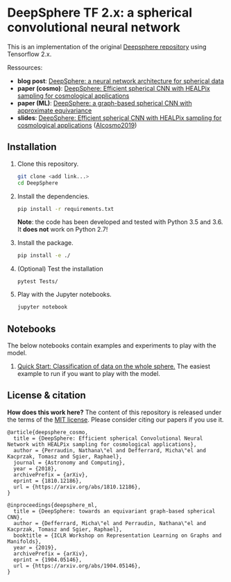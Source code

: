 # DeepSphere TF 2.x: a spherical convolutional neural network

This is an implementation of the original [Deepsphere repository](https://github.com/deepsphere/DeepSphere) using Tensorflow 2.x.

Ressources:
* **blog post**: [DeepSphere: a neural network architecture for spherical data][blog]
* **paper (cosmo)**: [DeepSphere: Efficient spherical CNN with HEALPix sampling for cosmological applications][paper_cosmo]
* **paper (ML)**: [DeepSphere: a graph-based spherical CNN with approximate equivariance][paper_ml]
* **slides**: [DeepSphere: Efficient spherical CNN with HEALPix sampling for cosmological applications][slides] ([AIcosmo2019])

[blog]: https://datascience.ch/deepsphere-a-neural-network-architecture-for-spherical-data
[paper_cosmo]: https://arxiv.org/abs/1810.12186
[paper_ml]: https://arxiv.org/abs/1904.05146
[slides]: https://doi.org/10.5281/zenodo.3243380
[AIcosmo2019]: https://sites.google.com/site/aicosmo2019

[gcnn_paper]: https://arxiv.org/abs/1606.09375
[gcnn_code]: https://github.com/mdeff/cnn_graph/

## Installation

1. Clone this repository.
   ```sh
   git clone <add link...>
   cd DeepSphere
   ```

2. Install the dependencies.
   ```sh
   pip install -r requirements.txt
   ```
   **Note**: the code has been developed and tested with Python 3.5 and 3.6.
   It **does not** work on Python 2.7!

3. Install the package.
   ```sh
   pip install -e ./
   ```

4. (Optional) Test the installation
   ```
   pytest Tests/
   ```

5. Play with the Jupyter notebooks.
   ```sh
   jupyter notebook
   ```

## Notebooks

The below notebooks contain examples and experiments to play with the model.

1. [Quick Start: Classification of data on the whole sphere.][whole_sphere]
   The easiest example to run if you want to play with the model.

[whole_sphere]: /blob/master/Examples/Quick_Start.ipynb

## License & citation

**How does this work here?**
The content of this repository is released under the terms of the [MIT license](LICENCE.txt).
Please consider citing our papers if you use it.

```
@article{deepsphere_cosmo,
  title = {DeepSphere: Efficient spherical Convolutional Neural Network with HEALPix sampling for cosmological applications},
  author = {Perraudin, Nathana\"el and Defferrard, Micha\"el and Kacprzak, Tomasz and Sgier, Raphael},
  journal = {Astronomy and Computing},
  year = {2018},
  archivePrefix = {arXiv},
  eprint = {1810.12186},
  url = {https://arxiv.org/abs/1810.12186},
}
```

```
@inproceedings{deepsphere_ml,
  title = {DeepSphere: towards an equivariant graph-based spherical CNN},
  author = {Defferrard, Micha\"el and Perraudin, Nathana\"el and Kacprzak, Tomasz and Sgier, Raphael},
  booktitle = {ICLR Workshop on Representation Learning on Graphs and Manifolds},
  year = {2019},
  archivePrefix = {arXiv},
  eprint = {1904.05146},
  url = {https://arxiv.org/abs/1904.05146},
}
```

